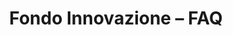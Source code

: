 ---
title: Fondo Innovazione – FAQ
redirect_to: https://www.pagopa.it/it/opportunita/fondo-innovazione/faq
---
